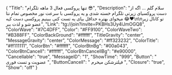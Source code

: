 {
"Title": "تنها پروکسی فعال 3 ماهه تلگرام 😎",
"Description": "سلام گلم ... اگه از دست پروکسیای زپرتی تلگرام خسته شدی و یه پروکسی با سرعت نور مخصوص تمام نتا میخوای بهتره حداقل بیای یه تست کنی ببینیم پروکسی دست کیه 😂❤️\n\nتو کانال زیر عضو شو و لذت ببر",
"Link": "tg://join?invite=PKBHs3Uy4lJmOGQ8",
"ColorWave": "#7C4DFF",
"Color": "#FF9100",
"ColorWaveTwo": "#B388FF",
"ColorBackGround": "#ffffff",
"TitleGravity": "center",
"MessageGravity": "center",
"ColorMessage": "#ff323232",
"ColorTitle": "#ff111111",
"ColorBtn": "#ffffff",
"ColorBtnBg": "#00a043",
"ColorBtnCancell": "#ffffff",
"ColorBtnCancellBg": "#e90000",
"Cancellable": "true",
"MessageID": "1",
"ShowTime": "999",
"Button": " عضویت و تست فوری ",
"ButtonCancell": " فیلترشکن میخرم ",
"Closure": "true",
"Show": "off"
}
